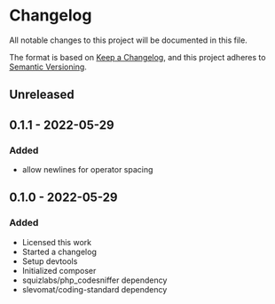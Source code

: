 # Changelog
All notable changes to this project will be documented in this file.

The format is based on [Keep a Changelog](https://keepachangelog.com/en/1.0.0/),
and this project adheres to [Semantic Versioning](https://semver.org/spec/v2.0.0.html).

## Unreleased

## 0.1.1 - 2022-05-29
### Added
- allow newlines for operator spacing

## 0.1.0 - 2022-05-29
### Added
- Licensed this work
- Started a changelog
- Setup devtools
- Initialized composer
- squizlabs/php_codesniffer dependency
- slevomat/coding-standard dependency

